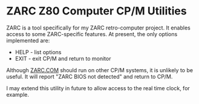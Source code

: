 # ZARC Z80 Computer CP/M Utilities
ZARC is a tool specifically for my ZARC retro-computer project. It enables access to some ZARC-specific features. At present, the only options implemented are:

* HELP - list options
* EXIT - exit CP/M and return to monitor

Although [ZARC.COM](zarc/ZARC.COM) should run on other CP/M systems, it is unlikely to be useful. It will report "ZARC BIOS not detected" and return to CP/M.

I may extend this utility in future to allow access to the real time clock, for example.
